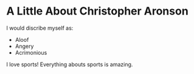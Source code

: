 # A Little About Christopher Aronson

I would discribe myself as:
* Aloof
* Angery
* Acrimonious

I love sports! Everything abouts sports is amazing. 
